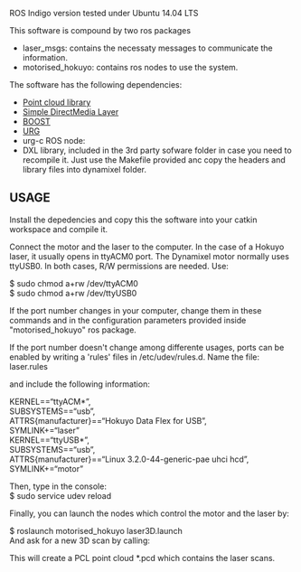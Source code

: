 ROS Indigo version tested under Ubuntu 14.04 LTS

This software is compound by two ros packages
- laser_msgs: contains the necessaty messages to communicate the information. 
- motorised_hokuyo: contains ros nodes to use the system.

The software has the following dependencies:
- [Point cloud library](http://pointclouds.org/)
- [Simple DirectMedia Layer](http://www.libsdl.org/)
- [BOOST](http://www.boost.org/)
- [URG](http://www.hokuyo-aut.jp/) 
- urg-c ROS node: 
- DXL library, included in the 3rd party sofware folder in case you need to recompile it. Just use the Makefile provided anc copy the headers and library files into dynamixel folder.

## USAGE

Install the depedencies and copy this the software into your catkin workspace and compile it. 

Connect the motor and the laser to the computer. In the case of a Hokuyo laser, it usually opens in ttyACM0 port. The Dynamixel motor normally uses ttyUSB0. In both cases, R/W permissions are needed. Use:

$ sudo chmod a+rw /dev/ttyACM0  
$ sudo chmod a+rw /dev/ttyUSB0

If the port number changes in your computer, change them in these commands and in the configuration parameters provided inside "motorised_hokuyo" ros package. 

If the port number doesn't change among differente usages, ports can be enabled by writing a 'rules' files in /etc/udev/rules.d. Name the file:
laser.rules 

and include the following information:

KERNEL==“ttyACM*”,   
SUBSYSTEMS==“usb”,  
ATTRS{manufacturer}==“Hokuyo Data Flex for USB”,  
SYMLINK+=“laser”  
KERNEL==“ttyUSB*”,  
SUBSYSTEMS==“usb”,  
ATTRS{manufacturer}==“Linux 3.2.0-44-generic-pae uhci hcd”,
SYMLINK+=“motor”  

Then, type in the console:  
$ sudo service udev reload

Finally, you can launch the nodes which control the motor and the laser by:

$ roslaunch motorised_hokuyo laser3D.launch  
And ask for a new 3D scan by calling:

This will create a PCL point cloud *.pcd which contains the laser scans.


